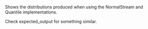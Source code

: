 Shows the distributions produced when using the NormalStream and Quantile implementations.

Check expected_output for something similar.

